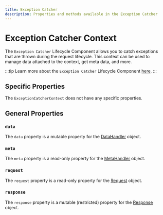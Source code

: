 ```yaml
---
title: Exception Catcher
description: Properties and methods available in the Exception Catcher context
---
```


# Exception Catcher Context

The `Exception Catcher` Lifecycle Component allows you to catch exceptions that are thrown during the request lifecycle. This context can be used to manage data attached to the context, get meta data, and more.

:::tip
Learn more about the `Exception Catcher` Lifecycle Component [here][exception-catchers].
:::

## Specific Properties

The `ExceptionCatcherContext` does not have any specific properties.

## General Properties

### `data`

The `data` property is a mutable property for the [DataHandler][data_handler] object.

### `meta`

The `meta` property is a read-only property for the [MetaHandler][meta_handler] object.

### `request`

The `request` property is a read-only property for the [Request][request] object.

### `response`

The `response` property is a mutable (restricted) property for the [Response][response] object.

[exception-catchers]: ../lifecycle-components/low-level/exception-catchers.md
[data_handler]: ./core/data_handler.md
[meta_handler]: ./core/meta_handler.md
[request]: ../request/overview.md
[response]: ../response/overview.md
